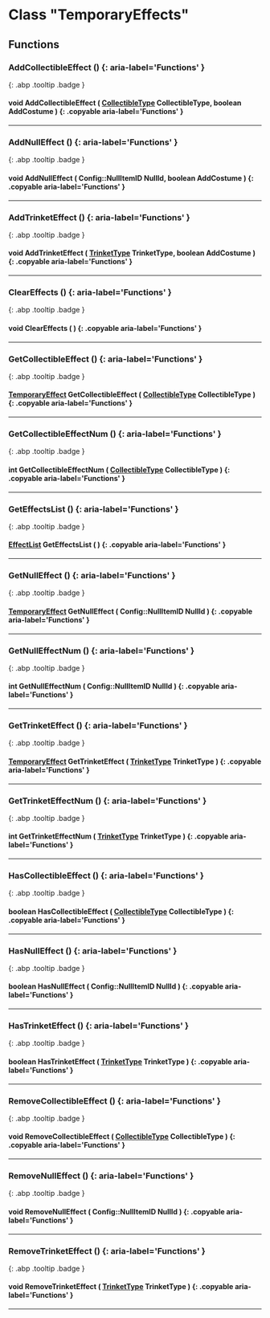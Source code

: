 # Class "TemporaryEffects"
## Functions
### AddCollectibleEffect () {: aria-label='Functions' }
[ ](#){: .abp .tooltip .badge }
#### void AddCollectibleEffect ( [CollectibleType](../enums/CollectibleType) CollectibleType, boolean AddCostume ) {: .copyable aria-label='Functions' }

___ 
### AddNullEffect () {: aria-label='Functions' }
[ ](#){: .abp .tooltip .badge }
#### void AddNullEffect ( Config::NullItemID NullId, boolean AddCostume ) {: .copyable aria-label='Functions' }

___ 
### AddTrinketEffect () {: aria-label='Functions' }
[ ](#){: .abp .tooltip .badge }
#### void AddTrinketEffect ( [TrinketType](../enums/TrinketType) TrinketType, boolean AddCostume ) {: .copyable aria-label='Functions' }

___ 
### ClearEffects () {: aria-label='Functions' }
[ ](#){: .abp .tooltip .badge }
#### void ClearEffects ( ) {: .copyable aria-label='Functions' }

___ 
### GetCollectibleEffect () {: aria-label='Functions' }
[ ](#){: .abp .tooltip .badge }
#### [TemporaryEffect](../TemporaryEffect) GetCollectibleEffect ( [CollectibleType](../enums/CollectibleType) CollectibleType ) {: .copyable aria-label='Functions' }

___ 
### GetCollectibleEffectNum () {: aria-label='Functions' }
[ ](#){: .abp .tooltip .badge }
#### int GetCollectibleEffectNum ( [CollectibleType](../enums/CollectibleType) CollectibleType ) {: .copyable aria-label='Functions' }

___ 
### GetEffectsList () {: aria-label='Functions' }
[ ](#){: .abp .tooltip .badge }
#### [EffectList](../CppContainer_Vector_EffectList) GetEffectsList ( ) {: .copyable aria-label='Functions' }

___ 
### GetNullEffect () {: aria-label='Functions' }
[ ](#){: .abp .tooltip .badge }
#### [TemporaryEffect](../TemporaryEffect) GetNullEffect ( Config::NullItemID NullId ) {: .copyable aria-label='Functions' }

___ 
### GetNullEffectNum () {: aria-label='Functions' }
[ ](#){: .abp .tooltip .badge }
#### int GetNullEffectNum ( Config::NullItemID NullId ) {: .copyable aria-label='Functions' }

___ 
### GetTrinketEffect () {: aria-label='Functions' }
[ ](#){: .abp .tooltip .badge }
#### [TemporaryEffect](../TemporaryEffect) GetTrinketEffect ( [TrinketType](../enums/TrinketType) TrinketType ) {: .copyable aria-label='Functions' }

___ 
### GetTrinketEffectNum () {: aria-label='Functions' }
[ ](#){: .abp .tooltip .badge }
#### int GetTrinketEffectNum ( [TrinketType](../enums/TrinketType) TrinketType ) {: .copyable aria-label='Functions' }

___ 
### HasCollectibleEffect () {: aria-label='Functions' }
[ ](#){: .abp .tooltip .badge }
#### boolean HasCollectibleEffect ( [CollectibleType](../enums/CollectibleType) CollectibleType ) {: .copyable aria-label='Functions' }

___ 
### HasNullEffect () {: aria-label='Functions' }
[ ](#){: .abp .tooltip .badge }
#### boolean HasNullEffect ( Config::NullItemID NullId ) {: .copyable aria-label='Functions' }

___ 
### HasTrinketEffect () {: aria-label='Functions' }
[ ](#){: .abp .tooltip .badge }
#### boolean HasTrinketEffect ( [TrinketType](../enums/TrinketType) TrinketType ) {: .copyable aria-label='Functions' }

___ 
### RemoveCollectibleEffect () {: aria-label='Functions' }
[ ](#){: .abp .tooltip .badge }
#### void RemoveCollectibleEffect ( [CollectibleType](../enums/CollectibleType) CollectibleType ) {: .copyable aria-label='Functions' }

___ 
### RemoveNullEffect () {: aria-label='Functions' }
[ ](#){: .abp .tooltip .badge }
#### void RemoveNullEffect ( Config::NullItemID NullId ) {: .copyable aria-label='Functions' }

___ 
### RemoveTrinketEffect () {: aria-label='Functions' }
[ ](#){: .abp .tooltip .badge }
#### void RemoveTrinketEffect ( [TrinketType](../enums/TrinketType) TrinketType ) {: .copyable aria-label='Functions' }

___ 
